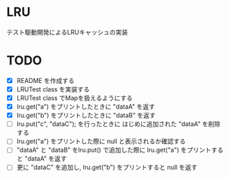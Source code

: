 # LRU

テスト駆動開発によるLRUキャッシュの実装

# TODO

- [x] README を作成する
- [x] LRUTest class を実装する
- [x] LRUTest class でMapを扱えるようにする
- [x] lru.get("a") をプリントしたときに "dataA" を返す
- [x] lru.get("b") をプリントしたときに "dataB" を返す
- [ ] lru.put("c", "dataC"); を行ったときに はじめに追加された "dataA" を削除する
- [ ] lru.get("a") をプリントした際に null と表示されるか確認する
- [ ] "dataA" と "dataB" をlru.put() で追加した際に lru.get("a") をプリントすると "dataA" を返す
- [ ] 更に "dataC" を追加し, lru.get("b") をプリントすると null を返す
